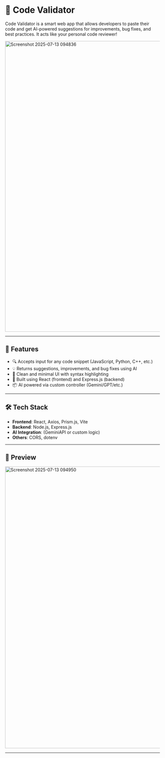 # 🧠 Code Validator

Code Validator is a smart web app that allows developers to paste their code and get AI-powered suggestions for improvements, bug fixes, and best practices. It acts like your personal code reviewer!

<img width="1904" height="945" alt="Screenshot 2025-07-13 094836" src="https://github.com/user-attachments/assets/fe9d2670-280f-4fc5-89d2-b6710f9ddeab" />

---

## 🚀 Features

- 🔍 Accepts input for any code snippet (JavaScript, Python, C++, etc.)
- 💡 Returns suggestions, improvements, and bug fixes using AI
- 📜 Clean and minimal UI with syntax highlighting
- 🔄 Built using React (frontend) and Express.js (backend)
- 📦 AI powered via custom controller (Gemini/GPT/etc.)

---

## 🛠️ Tech Stack

- **Frontend**: React, Axios, Prism.js, Vite
- **Backend**: Node.js, Express.js
- **AI Integration**: (GeminiAPI or custom logic)
- **Others**: CORS, dotenv

---

## 📸 Preview
<img width="1873" height="916" alt="Screenshot 2025-07-13 094950" src="https://github.com/user-attachments/assets/0b6fe78a-e462-4f72-94f2-c5fd21cd179d" />

---

